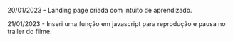 20/01/2023 - Landing page criada com intuito de aprendizado.

21/01/2023 - Inseri uma função em javascript para reprodução e pausa no trailer do filme.